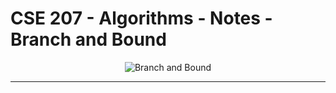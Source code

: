 # **CSE 207 - Algorithms - Notes - Branch and Bound**

<p align="center">
    <img src="https://upload.wikimedia.org/wikipedia/commons/3/3c/Branchbound.gif" alt="Branch and Bound"/>
</p>

---
